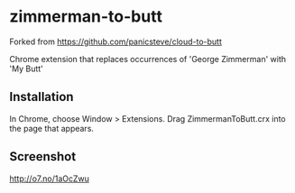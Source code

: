 zimmerman-to-butt
=============

Forked from https://github.com/panicsteve/cloud-to-butt

Chrome extension that replaces occurrences of 'George Zimmerman' with 'My Butt'

Installation
------------

In Chrome, choose Window > Extensions.  Drag ZimmermanToButt.crx into the page that appears.

Screenshot
------------

http://o7.no/1aOcZwu
